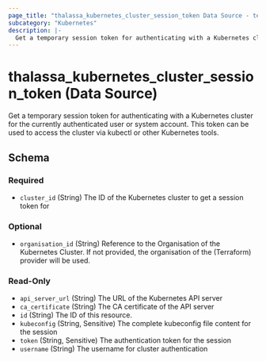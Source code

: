 ```yaml
---
page_title: "thalassa_kubernetes_cluster_session_token Data Source - terraform-provider-thalassa"
subcategory: "Kubernetes"
description: |-
  Get a temporary session token for authenticating with a Kubernetes cluster for the currently authenticated user or system account. This token can be used to access the cluster via kubectl or other Kubernetes tools.
---
```


# thalassa_kubernetes_cluster_session_token (Data Source)

Get a temporary session token for authenticating with a Kubernetes cluster for the currently authenticated user or system account. This token can be used to access the cluster via kubectl or other Kubernetes tools.



<!-- schema generated by tfplugindocs -->
## Schema

### Required

- `cluster_id` (String) The ID of the Kubernetes cluster to get a session token for

### Optional

- `organisation_id` (String) Reference to the Organisation of the Kubernetes Cluster. If not provided, the organisation of the (Terraform) provider will be used.

### Read-Only

- `api_server_url` (String) The URL of the Kubernetes API server
- `ca_certificate` (String) The CA certificate of the API server
- `id` (String) The ID of this resource.
- `kubeconfig` (String, Sensitive) The complete kubeconfig file content for the session
- `token` (String, Sensitive) The authentication token for the session
- `username` (String) The username for cluster authentication
